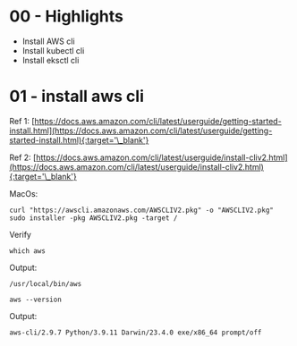 # 00 - Highlights

- Install AWS cli
- Install kubectl cli
- Install eksctl cli

# 01 - install aws cli

Ref 1:
[https://docs.aws.amazon.com/cli/latest/userguide/getting-started-install.html](https://docs.aws.amazon.com/cli/latest/userguide/getting-started-install.html){:target='\_blank'}

Ref 2:
[https://docs.aws.amazon.com/cli/latest/userguide/install-cliv2.html](https://docs.aws.amazon.com/cli/latest/userguide/install-cliv2.html){:target='\_blank'}

MacOs:

```
curl "https://awscli.amazonaws.com/AWSCLIV2.pkg" -o "AWSCLIV2.pkg"
sudo installer -pkg AWSCLIV2.pkg -target /

```

Verify

```
which aws
```

Output:

```
/usr/local/bin/aws
```

```
aws --version
```

Output:

```
aws-cli/2.9.7 Python/3.9.11 Darwin/23.4.0 exe/x86_64 prompt/off
```
